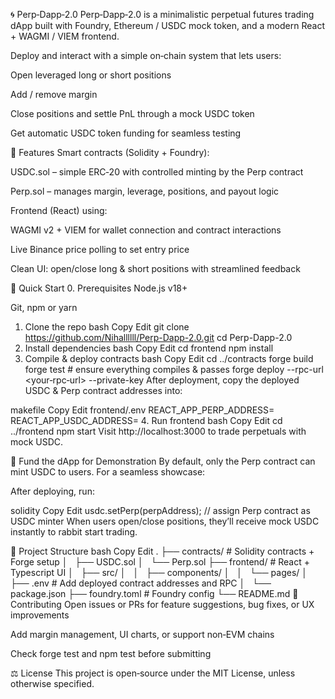 🌀 Perp‑Dapp‑2.0
Perp‑Dapp‑2.0 is a minimalistic perpetual futures trading dApp built with Foundry, Ethereum / USDC mock token, and a modern React + WAGMI / VIEM frontend.

Deploy and interact with a simple on‑chain system that lets users:

Open leveraged long or short positions

Add / remove margin

Close positions and settle PnL through a mock USDC token

Get automatic USDC token funding for seamless testing

🚀 Features
Smart contracts (Solidity + Foundry):

USDC.sol – simple ERC‑20 with controlled minting by the Perp contract

Perp.sol – manages margin, leverage, positions, and payout logic

Frontend (React) using:

WAGMI v2 + VIEM for wallet connection and contract interactions

Live Binance price polling to set entry price

Clean UI: open/close long & short positions with streamlined feedback

🧪 Quick Start
0. Prerequisites
Node.js v18+

Git, npm or yarn

1. Clone the repo
bash
Copy
Edit
git clone https://github.com/Nihallllll/Perp-Dapp-2.0.git
cd Perp-Dapp-2.0
2. Install dependencies
bash
Copy
Edit
cd frontend
npm install
3. Compile & deploy contracts
bash
Copy
Edit
cd ../contracts
forge build
forge test            # ensure everything compiles & passes
forge deploy --rpc-url <your‑rpc‑url> --private-key <key>
After deployment, copy the deployed USDC & Perp contract addresses into:

makefile
Copy
Edit
frontend/.env
REACT_APP_PERP_ADDRESS=<deployed perp address>
REACT_APP_USDC_ADDRESS=<deployed USDC address>
4. Run frontend
bash
Copy
Edit
cd ../frontend
npm start
Visit http://localhost:3000 to trade perpetuals with mock USDC.

🔧 Fund the dApp for Demonstration
By default, only the Perp contract can mint USDC to users. For a seamless showcase:

After deploying, run:

solidity
Copy
Edit
usdc.setPerp(perpAddress);  // assign Perp contract as USDC minter
When users open/close positions, they’ll receive mock USDC instantly to rabbit start trading.

📂 Project Structure
bash
Copy
Edit
.
├── contracts/        # Solidity contracts + Forge setup
│   ├── USDC.sol
│   └── Perp.sol
├── frontend/         # React + Typescript UI
│   ├── src/
│   │   ├── components/
│   │   └── pages/
│   ├── .env           # Add deployed contract addresses and RPC
│   └── package.json
├── foundry.toml      # Foundry config
└── README.md
🤝 Contributing
Open issues or PRs for feature suggestions, bug fixes, or UX improvements

Add margin management, UI charts, or support non‑EVM chains

Check forge test and npm test before submitting

⚖️ License
This project is open‑source under the MIT License, unless otherwise specified.

